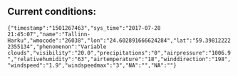 ## Current conditions: 
 ``` {"timestamp":"1501267463","sys_time":"2017-07-28 21:45:07","name":"Tallinn-Harku","wmocode":"26038","lon":"24.602891666624284","lat":"59.398122222355134","phenomenon":"Variable clouds","visibility":"20.0","precipitations":"0","airpressure":"1006.9","relativehumidity":"63","airtemperature":"18","winddirection":"198","windspeed":"1.9","windspeedmax":"3","NA":"","NA":""} ```
